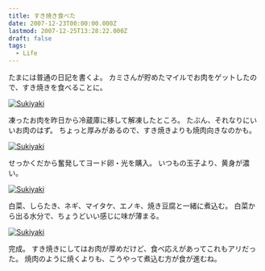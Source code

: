 ```yaml
---
title: すき焼き食べた
date: 2007-12-23T00:00:00.000Z
lastmod: 2007-12-25T13:28:22.000Z
draft: false
tags:
  - Life
---
```


たまには普通の日記を書くよ。 カミさんが貯めたマイルでお肉をゲットしたので、すき焼きを食べることに。

[![Sukiyaki](https://farm3.staticflickr.com/2091/2133026732_4ab06b1e2c.jpg "Sukiyaki")](http://www.flickr.com/photos/machu/2133026732/)

凍ったお肉を昨日から冷蔵庫に移して解凍したところ。 たぶん、それなりにいいお肉のはず。 ちょっと厚みがあるので、すき焼きよりも焼肉向きなのかも。

[![Sukiyaki](https://farm3.staticflickr.com/2089/2132248365_6bff6c17c7.jpg "Sukiyaki")](http://www.flickr.com/photos/machu/2132248365/)

せっかくだから奮発してヨード卵・光を購入。 いつもの玉子より、黄身が濃い。

[![Sukiyaki](https://farm3.staticflickr.com/2398/2133027144_d9b694fe76.jpg "Sukiyaki")](http://www.flickr.com/photos/machu/2133027144/)

白菜、しらたき、ネギ、マイタケ、エノキ、焼き豆腐と一緒に煮込む。 白菜から出る水分で、ちょうどいい感じに味が薄まる。

[![Sukiyaki](https://farm3.staticflickr.com/2420/2132249827_c81185b3e1.jpg "Sukiyaki")](http://www.flickr.com/photos/machu/2132249827/)

完成。 すき焼きにしてはお肉が厚めだけど、食べ応えがあってこれもアリだった。 焼肉のように焼くよりも、こうやって煮込む方が食が進むね。
